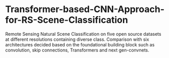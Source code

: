 # Transformer-based-CNN-Approach-for-RS-Scene-Classification
Remote Sensing Natural Scene Classification on five open source datasets at different resolutions containing diverse class. Comparison with six architectures decided based on the foundational building block such as convolution, skip connections, Transformers and next gen-convnets.
